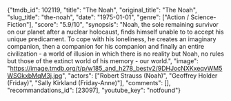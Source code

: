 {"tmdb_id": 102119, "title": "The Noah", "original_title": "The Noah", "slug_title": "the-noah", "date": "1975-01-01", "genre": ["Action / Science-Fiction"], "score": "5.9/10", "synopsis": "Noah, the sole remaining survivor on our planet after a nuclear holocaust, finds himself unable to to accept his unique predicament. To cope with his loneliness, he creates an imaginary companion, then a companion for his companion and finally an entire civilization - a world of illusion in which there is no reality but Noah, no rules but those of the extinct world of his memory - our world.", "image": "https://image.tmdb.org/t/p/w185_and_h278_bestv2/9DHJocNXKxeqvWM5WSGkxbMqM3j.jpg", "actors": ["Robert Strauss (Noah)", "Geoffrey Holder (Friday)", "Sally Kirkland (Friday-Anne)"], "comments": [], "recommandations_id": [23097], "youtube_key": "notfound"}